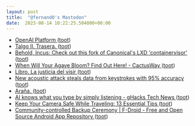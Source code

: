 ```yaml
---
layout: post
title:  "@fernand0's Mastodon"
date:  2023-08-14 10:22:25.504000+00:00
---
```

*  [OpenAI Platform ](https://platform.openai.co) ([toot](https://mastodon.social/@fernand0/110887472038034319))
*  [Talgo II.  Trasera. ](https://www.flickr.com/photos/fernand0/53095204553) ([toot](https://mastodon.social/@fernand0/110887467012250910))
*  [Behold, Incus: Check out this fork of Canonical's LXD 'containervisor' ](https://www.theregister.com/2023/08/04/incus_lxd_fork) ([toot](https://mastodon.social/@fernand0/110887275215051971))
*  [When Will Your Agave Bloom? Find Out Here! - CactusWay ](https://cactusway.com/when-will-your-agave-bloom-find-out-here) ([toot](https://mastodon.social/@fernand0/110887006637068976))
*  [Libro. La justicia del visir ](https://fotografiasenmovimiento.wordpress.com/2023/08/14/libro-la-justicia-del-visir) ([toot](https://mastodon.social/@fernand0/110886946494706676))
*  [New acoustic attack steals data from keystrokes with 95% accuracy ](https://www.bleepingcomputer.com/news/security/new-acoustic-attack-steals-data-from-keystrokes-with-95-percent-accuracy) ([toot](https://mastodon.social/@fernand0/110886872806379549))
*  [Araña. ](https://avecesunafoto.wordpress.com/2023/08/13/arana) ([toot](https://mastodon.social/@fernand0/110883558683922820))
*  [AI knows what you type by simply listening - gHacks Tech News ](https://www.ghacks.net/2023/08/06/ai-knows-what-you-type-by-simply-listening) ([toot](https://mastodon.social/@fernand0/110883548411221302))
*  [Keep Your Camera Safe While Traveling: 13 Essential Tips ](https://digital-photography-school.com/how-to-keep-camera-gear-safe-while-traveling) ([toot](https://mastodon.social/@fernand0/110883303842804265))
*  [Community-controlled Backup Ceremony \| F-Droid - Free and Open Source Android App Repository ](https://f-droid.org/2023/07/15/community-controlled-backup-ceremony.htm) ([toot](https://mastodon.social/@fernand0/110883013696689601))

